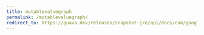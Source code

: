```yaml
---
title: mutablevaluegraph
permalink: /mutablevaluegraph/
redirect_to: https://guava.dev/releases/snapshot-jre/api/docs/com/google/common/graph/MutableValueGraph.html
---
```

